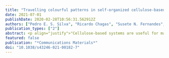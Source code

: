 ```yaml
---
title: "Travelling colourful patterns in self-organized cellulose-based liquid crystalline structures"
date: 2021-07-01
publishDate: 2020-02-28T10:56:31.562912Z
authors: ["Pedro E. S. Silva", "Ricardo Chagas", "Susete N. Fernandes", "Pawel Pieranski", "Robin L. B. Selinger",  "Maria Helena Godinho"]
publication_types: ["2"]
abstract: <p align="justify">"Cellulose-based systems are useful for many applications. However, the issue of self-organization under non-equilibrium conditions, which is ubiquitous in living matter, has scarcely been addressed in cellulose-based materials. Here, we show that quasi-2D preparations of a lyotropic cellulose-based cholesteric mesophase display travelling colourful patterns, which are generated by a chemical reaction-diffusion mechanism being simultaneous with the evaporation of solvents at the boundaries. These patterns involve spatial and temporal variation in the amplitude and sign of the helix´s pitch. We propose a simple model, based on a reaction-diffusion mechanism, which simulates the observed spatiotemporal colour behaviour."</p>
featured: false
publication: "*Communications Materials*"
doi: "10.1038/s43246-021-00182-7"
---
```


